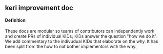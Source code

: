 ## keri improvement doc

<h4>Definition</h4><p>These docs are modular so teams of contributors can independently work and create PRs of individual KIDs; KIDs answer the question &quot;how we do it&quot;. We add commentary to the indivudual KIDs that elaborate on the why. It has been split from the how to not bother implementors with the why.</p>

